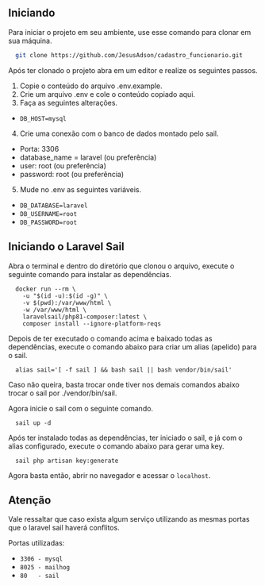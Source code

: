 
## Iniciando

Para iniciar o projeto em seu ambiente,
use esse comando para clonar em sua máquina.

```bash
  git clone https://github.com/JesusAdson/cadastro_funcionario.git
```

Após ter clonado o projeto abra em um editor e realize os seguintes passos.
1. Copie o conteúdo do arquivo .env.example.
2. Crie um arquivo .env e cole o conteúdo copiado aqui.
3. Faça as seguintes alterações.
- `DB_HOST=mysql`
4. Crie uma conexão com o banco de dados montado pelo sail.
  - Porta: 3306
  - database_name = laravel (ou preferência)
  - user: root (ou preferência)
  - password: root (ou preferência)
5. Mude no .env as seguintes variáveis.
  - `DB_DATABASE=laravel`
  - `DB_USERNAME=root`
  - `DB_PASSWORD=root`
## Iniciando o Laravel Sail

Abra o terminal e dentro do diretório que clonou o arquivo,
execute o seguinte comando para instalar as dependências.

```
  docker run --rm \
    -u "$(id -u):$(id -g)" \
    -v $(pwd):/var/www/html \
    -w /var/www/html \
    laravelsail/php81-composer:latest \
    composer install --ignore-platform-reqs
```

Depois de ter executado o comando acima e baixado todas as dependências,
execute o comando abaixo para criar um alias (apelido) para o sail.

```
  alias sail='[ -f sail ] && bash sail || bash vendor/bin/sail'
```

Caso não queira, basta trocar onde tiver nos demais comandos abaixo trocar o sail por ./vendor/bin/sail.

Agora inicie o sail com o seguinte comando.

```
  sail up -d
```

Após ter instalado todas as dependências, ter iniciado o sail, e já com o alias configurado, execute o comando abaixo para gerar uma key.

```
  sail php artisan key:generate
```

Agora basta então, abrir no navegador e acessar o `localhost`.


## Atenção

Vale ressaltar que caso exista algum serviço utilizando as mesmas portas que o laravel sail haverá conflitos.

Portas utilizadas: 
 - `3306 - mysql`
 - `8025 - mailhog`
 - `80   - sail`
